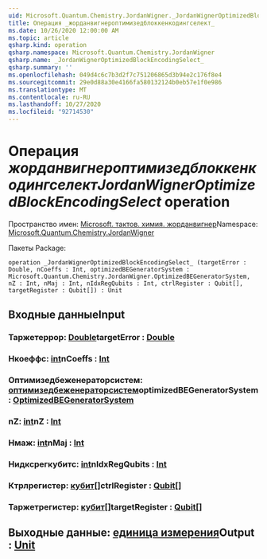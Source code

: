 ```yaml
---
uid: Microsoft.Quantum.Chemistry.JordanWigner._JordanWignerOptimizedBlockEncodingSelect_
title: Операция _жорданвигнероптимизедблоккенкодингселект_
ms.date: 10/26/2020 12:00:00 AM
ms.topic: article
qsharp.kind: operation
qsharp.namespace: Microsoft.Quantum.Chemistry.JordanWigner
qsharp.name: _JordanWignerOptimizedBlockEncodingSelect_
qsharp.summary: ''
ms.openlocfilehash: 049d4c6c7b3d2f7c751206865d3b94e2c176f8e4
ms.sourcegitcommit: 29e0d88a30e4166fa580132124b0eb57e1f0e986
ms.translationtype: MT
ms.contentlocale: ru-RU
ms.lasthandoff: 10/27/2020
ms.locfileid: "92714530"
---
```

# <a name="_jordanwigneroptimizedblockencodingselect_-operation"></a><span data-ttu-id="2b811-102">Операция _жорданвигнероптимизедблоккенкодингселект_</span><span class="sxs-lookup"><span data-stu-id="2b811-102">_JordanWignerOptimizedBlockEncodingSelect_ operation</span></span>

<span data-ttu-id="2b811-103">Пространство имен: [Microsoft. тактов. химия. жорданвигнер](xref:Microsoft.Quantum.Chemistry.JordanWigner)</span><span class="sxs-lookup"><span data-stu-id="2b811-103">Namespace: [Microsoft.Quantum.Chemistry.JordanWigner](xref:Microsoft.Quantum.Chemistry.JordanWigner)</span></span>

<span data-ttu-id="2b811-104">Пакеты [](https://nuget.org/packages/)</span><span class="sxs-lookup"><span data-stu-id="2b811-104">Package: [](https://nuget.org/packages/)</span></span>




```qsharp
operation _JordanWignerOptimizedBlockEncodingSelect_ (targetError : Double, nCoeffs : Int, optimizedBEGeneratorSystem : Microsoft.Quantum.Chemistry.JordanWigner.OptimizedBEGeneratorSystem, nZ : Int, nMaj : Int, nIdxRegQubits : Int, ctrlRegister : Qubit[], targetRegister : Qubit[]) : Unit
```


## <a name="input"></a><span data-ttu-id="2b811-105">Входные данные</span><span class="sxs-lookup"><span data-stu-id="2b811-105">Input</span></span>

### <a name="targeterror--double"></a><span data-ttu-id="2b811-106">Таржетеррор: [Double](xref:microsoft.quantum.lang-ref.double)</span><span class="sxs-lookup"><span data-stu-id="2b811-106">targetError : [Double](xref:microsoft.quantum.lang-ref.double)</span></span>




### <a name="ncoeffs--int"></a><span data-ttu-id="2b811-107">Нкоеффс: [int](xref:microsoft.quantum.lang-ref.int)</span><span class="sxs-lookup"><span data-stu-id="2b811-107">nCoeffs : [Int](xref:microsoft.quantum.lang-ref.int)</span></span>




### <a name="optimizedbegeneratorsystem--optimizedbegeneratorsystem"></a><span data-ttu-id="2b811-108">Оптимизедбеженераторсистем: [оптимизедбеженераторсистем](xref:Microsoft.Quantum.Chemistry.JordanWigner.OptimizedBEGeneratorSystem)</span><span class="sxs-lookup"><span data-stu-id="2b811-108">optimizedBEGeneratorSystem : [OptimizedBEGeneratorSystem](xref:Microsoft.Quantum.Chemistry.JordanWigner.OptimizedBEGeneratorSystem)</span></span>




### <a name="nz--int"></a><span data-ttu-id="2b811-109">nZ: [int](xref:microsoft.quantum.lang-ref.int)</span><span class="sxs-lookup"><span data-stu-id="2b811-109">nZ : [Int](xref:microsoft.quantum.lang-ref.int)</span></span>




### <a name="nmaj--int"></a><span data-ttu-id="2b811-110">Нмаж: [int](xref:microsoft.quantum.lang-ref.int)</span><span class="sxs-lookup"><span data-stu-id="2b811-110">nMaj : [Int](xref:microsoft.quantum.lang-ref.int)</span></span>




### <a name="nidxregqubits--int"></a><span data-ttu-id="2b811-111">Нидксрегкубитс: [int](xref:microsoft.quantum.lang-ref.int)</span><span class="sxs-lookup"><span data-stu-id="2b811-111">nIdxRegQubits : [Int](xref:microsoft.quantum.lang-ref.int)</span></span>




### <a name="ctrlregister--qubit"></a><span data-ttu-id="2b811-112">Ктрлрегистер: [кубит](xref:microsoft.quantum.lang-ref.qubit)[]</span><span class="sxs-lookup"><span data-stu-id="2b811-112">ctrlRegister : [Qubit](xref:microsoft.quantum.lang-ref.qubit)[]</span></span>




### <a name="targetregister--qubit"></a><span data-ttu-id="2b811-113">Таржетрегистер: [кубит](xref:microsoft.quantum.lang-ref.qubit)[]</span><span class="sxs-lookup"><span data-stu-id="2b811-113">targetRegister : [Qubit](xref:microsoft.quantum.lang-ref.qubit)[]</span></span>





## <a name="output--unit"></a><span data-ttu-id="2b811-114">Выходные данные: [единица измерения](xref:microsoft.quantum.lang-ref.unit)</span><span class="sxs-lookup"><span data-stu-id="2b811-114">Output : [Unit](xref:microsoft.quantum.lang-ref.unit)</span></span>

